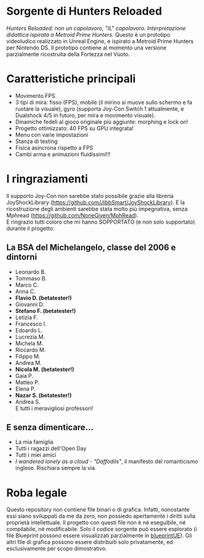 # Sorgente di Hunters Reloaded
_Hunters Reloaded: non un capolavoro, "IL" capolavoro. Interpretazione didattica ispirata a Metroid Prime Hunters._
Questo è un prototipo videoludico realizzato in Unreal Engine, e ispirato a Metroid Prime Hunters per Nintendo DS. Il prototipo contiene al momento una versione parzialmente ricostruita della Fortezza nel Vuoto.
# Caratteristiche principali
- Movimento FPS
- 3 tipi di mira: fisso (FPS), mobile (il mirino si muove sullo schermo e fa ruotare la visuale), gyro (supporta Joy-Con Switch 1 attualmente, e Dualshock 4/5 in futuro, per mira e movimento visuale).
- Dinamiche fedeli al gioco originale più aggiunte: morphing e lock on!
- Progetto ottimizzato: 40 FPS su GPU integrata!
- Menu con varie impostazioni
- Stanza di testing
- Fisica asincrona rispetto a FPS
- Cambi arma e animazioni fluidissimi!!!
# I ringraziamenti
Il supporto Joy-Con non sarebbe stato possibile grazie alla libreria JoyShockLibrary (https://github.com/JibbSmart/JoyShockLibrary). E la ricostruzione degli ambienti sarebbe stata molto più impegnativa, senza Mphread (https://github.com/NoneGiven/MphRead).  
E ringrazio tutti coloro che mi hanno SOPPORTATO (e non solo supportato) durante il progetto:
## La BSA del Michelangelo, classe del 2006 e dintorni
- Leonardo B.
- Tommaso B.
- Marco C.
- Anna C.
- **Flavio D. (betatester!)**
- Giovanni D.
- **Stefano F. (betatester!)**
- Letizia F.
- Francesco I.
- Edoardo L.
- Lucrezia M.
- Michela M.
- Riccardo M.
- Filippo M.
- Andrea M.
- **Nicola M. (betatester!)**
- Gaia P.
- Matteo P.
- Elena P.
- **Nazar S. (betatester!)**
- Andrea S.  
E tutti i meravigliosi professori!
## E senza dimenticare...
- La mia famiglia
- Tutti i ragazzi dell'Open Day
- Tutti i miei amici
- _I wandered lonely as a cloud - "Daffodils"_, il manifesto del romanticismo inglese. Rischiara sempre la via.
# Roba legale
Questo repository non contiene file binari o di grafica. Infatti, nonostante essi siano sviluppati da me da zero, non possiedo apertamente i diritti sulla proprietà intellettuale. Il progetto con questi file non è né eseguibile, né compilabile, né modificabile. Solo il codice sorgente può essere esplorato (i file Blueprint possono essere visualizzati parzialmente in [blueprintUE](https://blueprintue.com/)). Gli altri file di grafica possono essere distribuiti solo privatamente, ed esclusivamente per scopo dimostrativo.
